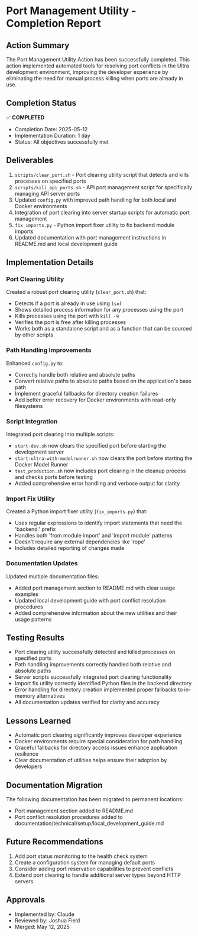 # Port Management Utility - Completion Report

## Action Summary

The Port Management Utility Action has been successfully completed. This action implemented automated tools for resolving port conflicts in the Ultra development environment, improving the developer experience by eliminating the need for manual process killing when ports are already in use.

## Completion Status

✅ **COMPLETED**

- Completion Date: 2025-05-12
- Implementation Duration: 1 day
- Status: All objectives successfully met

## Deliverables

1. `scripts/clear_port.sh` - Port clearing utility script that detects and kills processes on specified ports
2. `scripts/kill_api_ports.sh` - API port management script for specifically managing API server ports
3. Updated `config.py` with improved path handling for both local and Docker environments
4. Integration of port clearing into server startup scripts for automatic port management
5. `fix_imports.py` - Python import fixer utility to fix backend module imports
6. Updated documentation with port management instructions in README.md and local development guide

## Implementation Details

### Port Clearing Utility

Created a robust port clearing utility (`clear_port.sh`) that:
- Detects if a port is already in use using `lsof`
- Shows detailed process information for any processes using the port
- Kills processes using the port with `kill -9`
- Verifies the port is free after killing processes
- Works both as a standalone script and as a function that can be sourced by other scripts

### Path Handling Improvements

Enhanced `config.py` to:
- Correctly handle both relative and absolute paths
- Convert relative paths to absolute paths based on the application's base path
- Implement graceful fallbacks for directory creation failures
- Add better error recovery for Docker environments with read-only filesystems

### Script Integration

Integrated port clearing into multiple scripts:
- `start-dev.sh` now clears the specified port before starting the development server
- `start-ultra-with-modelrunner.sh` now clears the port before starting the Docker Model Runner
- `test_production.sh` now includes port clearing in the cleanup process and checks ports before testing
- Added comprehensive error handling and verbose output for clarity

### Import Fix Utility

Created a Python import fixer utility (`fix_imports.py`) that:
- Uses regular expressions to identify import statements that need the 'backend.' prefix
- Handles both 'from module import' and 'import module' patterns
- Doesn't require any external dependencies like 'rope'
- Includes detailed reporting of changes made

### Documentation Updates

Updated multiple documentation files:
- Added port management section to README.md with clear usage examples
- Updated local development guide with port conflict resolution procedures
- Added comprehensive information about the new utilities and their usage patterns

## Testing Results

- Port clearing utility successfully detected and killed processes on specified ports
- Path handling improvements correctly handled both relative and absolute paths
- Server scripts successfully integrated port clearing functionality
- Import fix utility correctly identified Python files in the backend directory
- Error handling for directory creation implemented proper fallbacks to in-memory alternatives
- All documentation updates verified for clarity and accuracy

## Lessons Learned

- Automatic port clearing significantly improves developer experience
- Docker environments require special consideration for path handling
- Graceful fallbacks for directory access issues enhance application resilience
- Clear documentation of utilities helps ensure their adoption by developers

## Documentation Migration

The following documentation has been migrated to permanent locations:
- Port management section added to README.md
- Port conflict resolution procedures added to documentation/technical/setup/local_development_guide.md

## Future Recommendations

1. Add port status monitoring to the health check system
2. Create a configuration system for managing default ports
3. Consider adding port reservation capabilities to prevent conflicts
4. Extend port clearing to handle additional server types beyond HTTP servers

## Approvals

- Implemented by: Claude
- Reviewed by: Joshua Field
- Merged: May 12, 2025